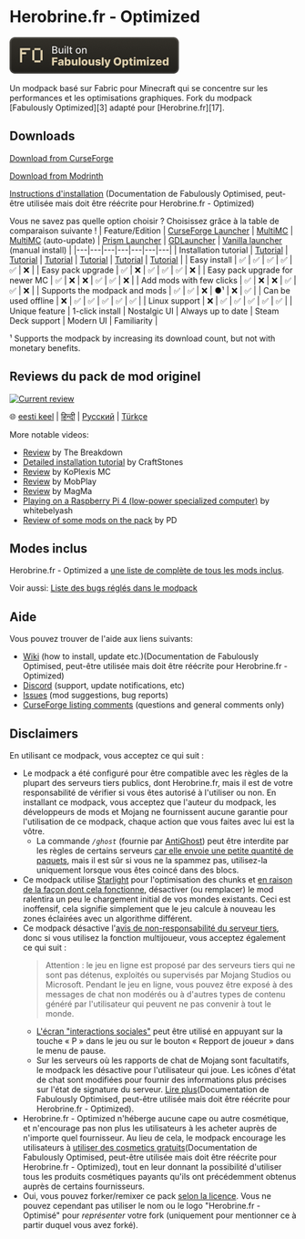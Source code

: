 # Herobrine.fr - Optimized

[![Built on Fabulously Optimized](https://raw.githubusercontent.com/intergrav/devins-badges/v2/assets/cozy/built-with/fabulously-optimized_64h.png)](https://github.com/Fabulously-Optimized/fabulously-optimized)

Un modpack basé sur Fabric pour Minecraft qui se concentre sur les performances et les optimisations graphiques. Fork du modpack [Fabulously Optimized][3] adapté pour [Herobrine.fr][17].

## Downloads

[Download from CurseForge](https://www.curseforge.com/minecraft/modpacks/herobrine-fr-optifine-alternative/files)

[Download from Modrinth](https://modrinth.com/modpack/fabulously-optimized)

[Instructions d'installation](https://fabulously-optimized.gitbook.io/modpack/readme/install-instructions)
(Documentation de Fabulously Optimised, peut-être utilisée mais doit être réécrite pour Herobrine.fr - Optimized)


Vous ne savez pas quelle option choisir ? Choisissez grâce à la table de comparaison suivante !
| Feature/Edition | [CurseForge Launcher](https://download.curseforge.com) | [MultiMC](https://multimc.org) | [MultiMC](https://multimc.org) (auto-update) | [Prism Launcher](https://prismlauncher.org/) | [GDLauncher](https://gdevs.io) | [Vanilla launcher](https://www.minecraft.net/en-us/download) (manual install) |
|---|---|---|---|---|---|---|
| Installation tutorial | [Tutorial](https://fabulously-optimized.gitbook.io/modpack/readme/install-instructions#curseforge-launcher) | [Tutorial](https://fabulously-optimized.gitbook.io/modpack/readme/install-instructions#multimc) | [Tutorial](https://fabulously-optimized.gitbook.io/modpack/readme/install-instructions#multimc-auto-update) | [Tutorial](https://fabulously-optimized.gitbook.io/modpack/readme/install-instructions#prism-launcher) | [Tutorial](https://fabulously-optimized.gitbook.io/modpack/readme/install-instructions#gdlauncher) | [Tutorial](https://fabulously-optimized.gitbook.io/modpack/readme/install-instructions#minecraft-launcher-the-vanilla) |
| Easy install | ✅ | ✅ | ✅ | ✅ | ✅ | ❌ |
| Easy pack upgrade | ✅ | ❌ | ✅ | ✅ | ✅ | ❌ |
| Easy pack upgrade for newer MC | ✅ | ❌ | ❌ | ✅ | ✅ | ❌ |
| Add mods with few clicks | ✅ | ❌ | ❌ | ✅ | ✅ | ❌ |
| Supports the modpack and mods | ✅ | ✅ | ❌ | ●¹ | ❌ | ✅ |
| Can be used offline | ❌ | ✅ | ✅ | ✅ | ✅ | ✅ |
| Linux support | ❌ | ✅ | ✅ | ✅ | ✅ | ✅ |
| Unique feature | 1-click install | Nostalgic UI | Always up to date | Steam Deck support | Modern UI | Familiarity | 

¹ Supports the modpack by increasing its download count, but not with monetary benefits.

## Reviews du pack de mod originel

[![Current review](https://img.youtube.com/vi/bb8G9X5Q_4I/maxresdefault.jpg)](https://www.youtube.com/watch?v=bb8G9X5Q_4I)

🌐 [eesti keel](https://www.youtube.com/watch?v=z0jKe8XgdP0) | [हिन्दी](https://www.youtube.com/watch?v=K90gsbmhf3w) | [Русский](https://www.youtube.com/watch?v=3Oylcgt1nyw) | [Türkçe](https://www.youtube.com/watch?v=Vj7S5_4Rkfg)

More notable videos:
* [Review](https://www.youtube.com/watch?v=LRaILLvYwY0) by The Breakdown
* [Detailed installation tutorial](https://www.youtube.com/watch?v=9HXXyfzUy6Q) by CraftStones
* [Review](https://www.youtube.com/watch?v=crtB5DnZ3a8) by KoPlexis MC
* [Review](https://www.youtube.com/watch?v=XR0zJL9blpE) by MobPlay
* [Review](https://www.youtube.com/watch?v=990XcePXGh0) by MagMa
* [Playing on a Raspberry Pi 4 (low-power specialized computer)](https://www.youtube.com/watch?v=vVAS8AYNEgU) by whitebelyash
* [Review of some mods on the pack](https://www.youtube.com/watch?v=8OBkqn4Z4ek) by PD

## Modes inclus
Herobrine.fr - Optimized a [une liste de complète de tous les mods inclus](INCLUDED-MODS.md).

Voir aussi: [Liste des bugs réglés dans le modpack](https://fabulously-optimized.gitbook.io/modpack/readme/changed-options#fixed-bugs)


## Aide

Vous pouvez trouver de l'aide aux liens suivants:

* [Wiki](https://fabulously-optimized.gitbook.io/modpack/) (how to install, update etc.)(Documentation de Fabulously Optimised, peut-être utilisée mais doit être réécrite pour Herobrine.fr - Optimized)
* [Discord](https://discord.gg/CKBdqQrFf8) (support, update notifications, etc)
* [Issues](https://github.com/HB-Modding-Crew/Herobrine.fr-Optimized/issues) (mod suggestions, bug reports)
* [CurseForge listing comments](https://www.curseforge.com/minecraft/modpacks/fabulously-optimized#comments) (questions and general comments only)

## Disclaimers

En utilisant ce modpack, vous acceptez ce qui suit :

* Le modpack a été configuré pour être compatible avec les règles de la plupart des serveurs tiers publics, dont Herobrine.fr, mais il est de votre responsabilité de vérifier si vous êtes autorisé à l'utiliser ou non. En installant ce modpack, vous acceptez que l'auteur du modpack, les développeurs de mods et Mojang ne fournissent aucune garantie pour l'utilisation de ce modpack, chaque action que vous faites avec lui est la vôtre.   
    * La commande *`/ghost`* (fournie par [AntiGhost](https://www.curseforge.com/minecraft/mc-mods/antighost)) peut être interdite par les règles de certains serveurs [car elle envoie une petite quantité de paquets](https://www.curseforge.com/minecraft/mc-mods/antighost?comment=103), mais il est sûr si vous ne la spammez pas, utilisez-la uniquement lorsque vous êtes coincé dans des blocs.
* Ce modpack utilise [Starlight](https://www.curseforge.com/minecraft/mc-mods/starlight) pour l'optimisation des chunks et [en raison de la façon dont cela fonctionne](https://github.com/PaperMC/Starlight/blob/fabric/TECHNICAL_DETAILS.md#chunk-save-format), désactiver (ou remplacer) le mod ralentira un peu le chargement initial de vos mondes existants. Ceci est inoffensif, cela signifie simplement que le jeu calcule à nouveau les zones éclairées avec un algorithme différent.
* Ce modpack désactive l'[avis de non-responsabilité du serveur tiers](https://minecraft.fandom.com/wiki/File:Multiplayer_disclaimer.png), donc si vous utilisez la fonction multijoueur, vous acceptez également ce qui suit : 
    > Attention : le jeu en ligne est proposé par des serveurs tiers qui ne sont pas détenus, exploités ou supervisés par Mojang Studios ou Microsoft. Pendant le jeu en ligne, vous pouvez être exposé à des messages de chat non modérés ou à d'autres types de contenu généré par l'utilisateur qui peuvent ne pas convenir à tout le monde.
    *  [L'écran "interactions sociales"](https://minecraft.fandom.com/wiki/Social_Interactions_screen#Usage) peut être utilisé en appuyant sur la touche « P » dans le jeu ou sur le bouton « Repport de joueur » dans le menu de pause.
    * Sur les serveurs où les rapports de chat de Mojang sont facultatifs, le modpack les désactive pour l'utilisateur qui joue. Les icônes d'état de chat sont modifiées pour fournir des informations plus précises sur l'état de signature du serveur. [Lire plus](https://fabulously-optimized.gitbook.io/modpack/readme/chat-reporting-faq)(Documentation de Fabulously Optimised, peut-être utilisée mais doit être réécrite pour Herobrine.fr - Optimized).
* Herobrine.fr - Optimized n'héberge aucune cape ou autre cosmétique, et n'encourage pas non plus les utilisateurs à les acheter auprès de n'importe quel fournisseur. Au lieu de cela, le modpack encourage les utilisateurs à [utiliser des cosmetics gratuits](https://fabulously-optimized.gitbook.io/modpack/readme/free-cape)(Documentation de Fabulously Optimised, peut-être utilisée mais doit être réécrite pour Herobrine.fr - Optimized), tout en leur donnant la possibilité d'utiliser tous les produits cosmétiques payants qu'ils ont précédemment obtenus auprès de certains fournisseurs.  
* Oui, vous pouvez forker/remixer ce pack [selon la licence](https://github.com/Fabulously-Optimized/fabulously-optimized/blob/main/LICENSE.md). Vous ne pouvez cependant pas utiliser le nom ou le logo "Herobrine.fr - Optimisé" pour _représenter_ votre fork (uniquement pour mentionner ce à partir duquel vous avez forké).